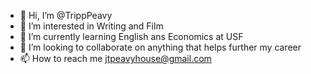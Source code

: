 - 👋 Hi, I’m @TrippPeavy
- 👀 I’m interested in Writing and Film
- 🌱 I’m currently learning English ans Economics at USF
- 💞️ I’m looking to collaborate on anything that helps further my career
- 📫 How to reach me jtpeavyhouse@gmail.com

<!---
TrippPeavy/TrippPeavy is a ✨ special ✨ repository because its `README.md` (this file) appears on your GitHub profile.
You can click the Preview link to take a look at your changes.
--->
